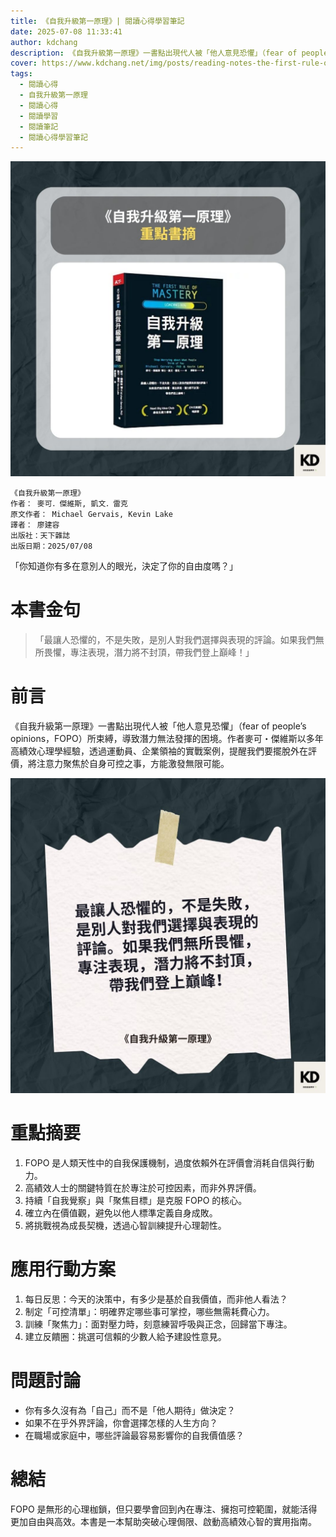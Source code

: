 ```yaml
---
title: 《自我升級第一原理》| 閱讀心得學習筆記
date: 2025-07-08 11:33:41
author: kdchang
description: 《自我升級第一原理》一書點出現代人被「他人意見恐懼」（fear of people’s opinions，FOPO）所束縛，導致潛力無法發揮的困境。作者麥可・傑維斯以多年高績效心理學經驗，透過運動員、企業領袖的實戰案例，提醒我們要擺脫外在評價，將注意力聚焦於自身可控之事，方能激發無限可能。
cover: https://www.kdchang.net/img/posts/reading-notes-the-first-rule-of-mastery-stop-worrying-about-what-people-think-of-you-1.jpg
tags:
  - 閱讀心得
  - 自我升級第一原理
  - 閱讀心得
  - 閱讀學習
  - 閱讀筆記
  - 閱讀心得學習筆記
---
```


![](img/posts/reading-notes-the-first-rule-of-mastery-stop-worrying-about-what-people-think-of-you-1.jpg)

```
《自我升級第一原理》
作者： 麥可．傑維斯, 凱文．雷克
原文作者： Michael Gervais, Kevin Lake
譯者： 廖建容
出版社：天下雜誌
出版日期：2025/07/08

```

「你知道你有多在意別人的眼光，決定了你的自由度嗎？」

# 本書金句

> 「最讓人恐懼的，不是失敗，是別人對我們選擇與表現的評論。如果我們無所畏懼，專注表現，潛力將不封頂，帶我們登上巔峰！」

# 前言

《自我升級第一原理》一書點出現代人被「他人意見恐懼」（fear of people’s opinions，FOPO）所束縛，導致潛力無法發揮的困境。作者麥可・傑維斯以多年高績效心理學經驗，透過運動員、企業領袖的實戰案例，提醒我們要擺脫外在評價，將注意力聚焦於自身可控之事，方能激發無限可能。

![](img/posts/reading-notes-the-first-rule-of-mastery-stop-worrying-about-what-people-think-of-you-2.jpg)

# 重點摘要

1. FOPO 是人類天性中的自我保護機制，過度依賴外在評價會消耗自信與行動力。
2. 高績效人士的關鍵特質在於專注於可控因素，而非外界評價。
3. 持續「自我覺察」與「聚焦目標」是克服 FOPO 的核心。
4. 確立內在價值觀，避免以他人標準定義自身成敗。
5. 將挑戰視為成長契機，透過心智訓練提升心理韌性。

# 應用行動方案

1. 每日反思：今天的決策中，有多少是基於自我價值，而非他人看法？
2. 制定「可控清單」：明確界定哪些事可掌控，哪些無需耗費心力。
3. 訓練「聚焦力」：面對壓力時，刻意練習呼吸與正念，回歸當下專注。
4. 建立反饋圈：挑選可信賴的少數人給予建設性意見。

# 問題討論

- 你有多久沒有為「自己」而不是「他人期待」做決定？
- 如果不在乎外界評論，你會選擇怎樣的人生方向？
- 在職場或家庭中，哪些評論最容易影響你的自我價值感？

# 總結

FOPO 是無形的心理枷鎖，但只要學會回到內在專注、擁抱可控範圍，就能活得更加自由與高效。本書是一本幫助突破心理侷限、啟動高績效心智的實用指南。
